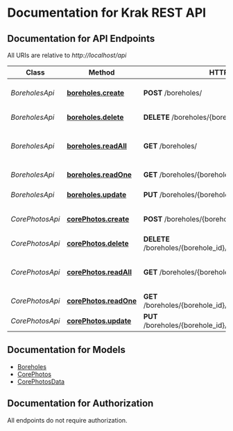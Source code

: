 # Documentation for Krak REST API

<a name="documentation-for-api-endpoints"></a>
## Documentation for API Endpoints

All URIs are relative to *http://localhost/api*

Class | Method | HTTP request | Description
------------ | ------------- | ------------- | -------------
*BoreholesApi* | [**boreholes.create**](Apis/BoreholesApi.md#boreholes.create) | **POST** /boreholes/ | Create a new borehole
*BoreholesApi* | [**boreholes.delete**](Apis/BoreholesApi.md#boreholes.delete) | **DELETE** /boreholes/{borehole_id} | Delete a borehole
*BoreholesApi* | [**boreholes.readAll**](Apis/BoreholesApi.md#boreholes.readall) | **GET** /boreholes/ | Read all boreholes in db, sorted by id
*BoreholesApi* | [**boreholes.readOne**](Apis/BoreholesApi.md#boreholes.readone) | **GET** /boreholes/{borehole_id} | Read one borehole
*BoreholesApi* | [**boreholes.update**](Apis/BoreholesApi.md#boreholes.update) | **PUT** /boreholes/{borehole_id} | Update a borehole
*CorePhotosApi* | [**corePhotos.create**](Apis/CorePhotosApi.md#corephotos.create) | **POST** /boreholes/{borehole_id}/core_photos/ | Create a new core photo
*CorePhotosApi* | [**corePhotos.delete**](Apis/CorePhotosApi.md#corephotos.delete) | **DELETE** /boreholes/{borehole_id}/core_photos/{core_photo_id} | Delete a core_photo
*CorePhotosApi* | [**corePhotos.readAll**](Apis/CorePhotosApi.md#corephotos.readall) | **GET** /boreholes/{borehole_id}/core_photos/ | Read all core photo ids in db, sorted by id
*CorePhotosApi* | [**corePhotos.readOne**](Apis/CorePhotosApi.md#corephotos.readone) | **GET** /boreholes/{borehole_id}/core_photos/{core_photo_id} | Read one core photo
*CorePhotosApi* | [**corePhotos.update**](Apis/CorePhotosApi.md#corephotos.update) | **PUT** /boreholes/{borehole_id}/core_photos/{core_photo_id} | Update a core_photo


<a name="documentation-for-models"></a>
## Documentation for Models

 - [Boreholes](.//Models/Boreholes.md)
 - [CorePhotos](.//Models/CorePhotos.md)
 - [CorePhotosData](.//Models/CorePhotosData.md)


<a name="documentation-for-authorization"></a>
## Documentation for Authorization

All endpoints do not require authorization.
